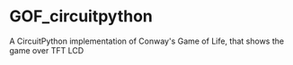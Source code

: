 # GOF_circuitpython
A CircuitPython implementation of Conway's Game of Life, that shows the game over TFT LCD
